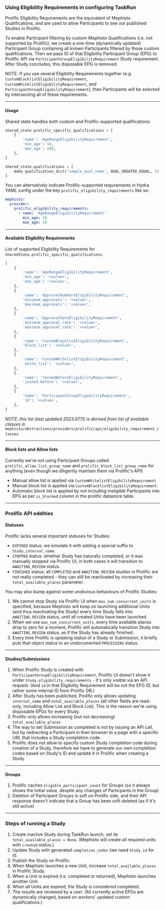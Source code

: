### Using Eligibility Requirements in configuring TaskRun

Prolific Eligibility Requirements are the equivalent of Mephisto Qualifications,
and are used to allow Participants to see our published Studies in Prolific.

To enable Participant filtering by custom Mephisto Qualifications
(i.e. not supported by Prolific), we create a one-time (dynamically updated) Participant Group
containing all known Participants filtered by those custom qualifications.
Then we pass ID of that Eligibility Participant Group (EPG) to Prolific API via
`ParticipantGroupEligibilityRequirement` Study requirement. After Study concludes, this
disposable EPG is removed.

NOTE: If you use several Eligibility Requirements together (e.g.
`CustomBlacklistEligibilityRequirement`, `CustomWhitelistEligibilityRequirement`, and
`ParticipantGroupEligibilityRequirement`), then Participants will be selected by
intersecting all of these requirements.


-------------------------------------------------------------------------------
#### Usage

Shared state handles both custom and Prolific-supported qualifications:

```python
shared_state.prolific_specific_qualifications = [
    {
        'name': 'AgeRangeEligibilityRequirement',
        'min_age': 18,
        'max_age': 100,
    },
]

shared_state.qualifications = [
    make_qualification_dict('sample_qual_name', QUAL_GREATER_EQUAL, 1),
]
```

You can alternatively indicate Prolific-supported requirements in Hydra YAML config
under the key `prolific_eligibility_requirements` like so:

```yaml
mephisto:
  provider:
    prolific_eligibility_requirements:
      - name: 'AgeRangeEligibilityRequirement'
        min_age: 10
        max_age: 20
```



-------------------------------------------------------------------------------
#### Available Eligibility Requirements

List of supported Eligibility Requirements for `SharedState.prolific_specific_qualifications`:

```python
[
    {
        'name': 'AgeRangeEligibilityRequirement',
        'min_age': '<value>',
        'max_age': '<value>',
    },
    {
        'name': 'ApprovalNumbersEligibilityRequirement',
        'minimum_approvals': '<value>',
        'maximum_approvals': '<value>',
    },
    {
        'name': 'ApprovalRateEligibilityRequirement',
        'minimum_approval_rate': '<value>',
        'maximum_approval_rate': '<value>',
    },
    {
        'name': 'CustomBlacklistEligibilityRequirement',
        'black_list': '<value>',
    },
    {
        'name': 'CustomWhitelistEligibilityRequirement',
        'white_list': '<value>',
    },
    {
        'name': 'JoinedBeforeEligibilityRequirement',
        'joined_before': '<value>',
    },
    {
        'name': 'ParticipantGroupEligibilityRequirement',
        'id': '<value>',
    },
]
```

_NOTE: this list (last updated 2023.07.11) is derived from list of available classes
in `mephisto/abstractions/providers/prolific/api/eligibility_requirement_classes`._



-------------------------------------------------------------------------------
#### Block lists and Allow lists

Currently we're not using Participant Groups called `prolific_allow_list_group_name`
and `prolific_block_list_group_name` for anything (even though we diligently maintain them
via Prolific's API).

- Manual allow list is applied via `CustomWhitelistEligibilityRequirement`
- Manual block list is applied via `CustomBlacklistEligibilityRequirement`.
- Automatic block list is applied by not including ineligible Participants into EPG
as per `is_blocked` column in the prolific datastore table.



-------------------------------------------------------------------------------
### Prolific API oddities

#### Statuses

Prolific lacks several important statuses for Studies:

- `EXPIRED` status: we simulate it with adding a special suffix to `Study.internal_name`.
- `STOPPED` status: whether Study has naturally completed,
or it was manually stopped via Prolific UI, in both cases it will transition to `AWAITING_REVIEW`
status.
- `FINISHED` status: all `COMPLETED` and `AWAITING_REVIEW` studies in Prolific are not really
completed - they can still be reactivated by increasing their `total_available_places` parameter.

You may also bump against some unobvious behaviours of Prolific Studies:

1. We cannot stop Study via Prolific UI when `max_num_concurrent_units` is specified,
because Mephisto will keep on launching additional Units (and thus reactivating the Study)
every time Study falls into `AWAITING_REVIEW` status, until all created Units have been launched.
2. When we use `max_num_concurrent_units`, every time available places drop to zero for a moment,
Prolific will automatically transition Study into `AWAITING_REVIEW` status,
as if the Study has already finished.
3. Every time Prolific is updating status of a Study or Submission, it briefly puts that object
status to an undocumented `PROCESSING` status.



-------------------------------------------------------------------------------
#### Studies/Submissions

1. When Prolific Study is created with `ParticipantGroupEligibilityRequirement`,
Prolific UI doesn't show it under `Study.eligibility_requirements` - it's only
visible via an API request. (And `id` in that Eligibility Requirement will be
not the EPG ID, but rather some internal ID from Prolific DB.)
2. After Study has been publiched, Prolific only allows updating `internal_name` and
`total_available_places` (all other fields are read-only, including Allow List and Block List).
This is the reason we're using disposable EPGs for every Study.
3. Prolific only allows increasing (but not decreasing) `total_available_places`
4. The way to set Submission as completed is not by issuing an API call, but by redirecting
a Participant in their browser to a page with a specific URL that includes a Study completion code.
5. Prolific does not allow to specify custom Study completion code during creation of a Study,
therefore we have to generate our own completion codes based on Study's ID and
update it in Prolific when creating a Study.



-------------------------------------------------------------------------------
#### Groups

1. Prolific caches `eligible_participant_count` for Groups (so it always shows the initial value,
despite any changes of Particpants in the Group)
2. Deletion of Participant Groups is soft on Prolific side, and their API response doesn't
indicate that a Group has been soft-deleted (as if it's still active)



-------------------------------------------------------------------------------
### Steps of running a Study

1. Create inactive Study during TaskRun launch, set its `total_available_places = None`.
(Mephisto will create all required units with `created` status.)
2. Update Study with generated `completion_codes` (we need `Study.id` for it).
3. Publish the Study on Prolific.
4. When Mephisto launches a new Unit, increase `total_available_places` in Prolific Study.
5. When a Unit is expired (i.e. completed or returned), Mephisto launches another Unit.
6. When all Units are expired, the Study is considered completed.
7. The results are reviewed by a user. (All currently active EPGs are dynamically changed,
based on workers' updated custom qualifications.)
